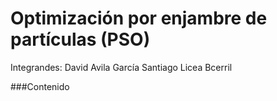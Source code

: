 # Optimización por enjambre de partículas (PSO)

Integrandes:
David Avila García
Santiago Licea Bcerril

###Contenido
